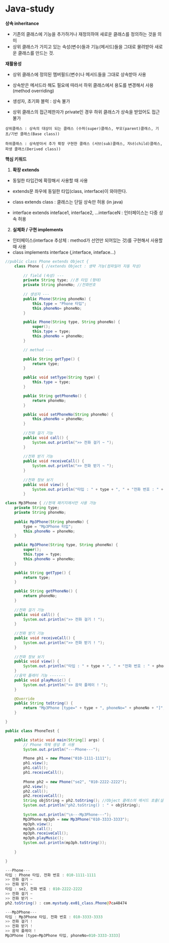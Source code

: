 # Java-study

**상속 inheritance**
- 기존의 클래스에 기능을 추가하거나 재정의하여 새로운 클래스를 정의하는 것을 의미
- 상위 클래스가 가지고 있는 속성(변수)들과 기능(메서드)들을 그대로 물려받아 새로운 클래스를 만드는 것.
   
**재활용성**
- 상위 클래스에 정의된 멤버필드(변수)나 메서드들을 그대로 상속받아 사용
- 상속받은 메서드라 해도 필요에 따라서 하위 클래스에서 용도를 변경해서 사용(method overriding)   
   
- 생성자, 초기화 블럭 : 상속 불가
- 상위 클래스의 접근제한자가 private인 경우 하위 클래스가 상속을 받았어도 접근 불가   
   
`
상위클래스 : 상속의 대상이 되는 클래스 (수퍼(super)클래스, 부모(parent)클래스, 기초/기반 클래스(Base class))
`
   
`
하위클래스 : 상속받아서 추가 확장 구현한 클래스 (서브(sub)클래스, 자녀(child)클래스, 파생 클래스(Derived class))   
`
   

**핵심 키워드**

1. **확장 extends**
- 동일한 타입간에 확장해서 사용할 때 사용
- extends문 좌우에 동일한 타입(class, interface)이 와야한다.
   
- class extends class : 클래스는 단일 상속만 허용 (in java)
- interface extends inteface1, interface2, ...interfaceN : 인터페이스는 다중 상속 허용
   
   
   
2. **실체화 / 구현 implements**
- 인터페이스(interface 추상체 : method가 선언만 되어있는 것)를 구현해서 사용할 때 사용 
- class implements interface (,interface, inteface...)

```java
//public class Phone extends Object {
	class Phone { //extends Object : 생략 가능(컴파일러 자동 작성)
	
		// field (속성) ---
		private String type; //폰 타입 (형태)
		private String phoneNo; //전화번호
		
		// 생성자 ---
		public Phone(String phoneNo) {
			this.type = "Phone 타입";
			this.phoneNo= phoneNo;
		}

		public Phone(String type, String phoneNo) {
			super();
			this.type = type;
			this.phoneNo = phoneNo;
		}

		// method ---

		public String getType() {
			return type;
		}

		public void setType(String type) {
			this.type = type;
		}

		public String getPhoneNo() {
			return phoneNo;
		}

		public void setPhoneNo(String phoneNo) {
			this.phoneNo = phoneNo;
		}
		
		//전화 걸기 기능
		public void call() {
			System.out.println(">> 전화 걸기 ~ ");
		}
		
		//전화 받기 기능
		public void receiveCall() {
			System.out.println(">> 전화 받기 ~ ");
		}
		
		//전화 정보 보기
		public void view() {
			System.out.println("타입 : " + type + ", " + "전화 번호 : " + phoneNo);
		}
```
```java
class Mp3Phone { //현재 패키지에서만 사용 가능
	private String type;
	private String phoneNo;
	
	public Mp3Phone(String phoneNo) {
		type = "Mp3Phone 타입";
		this.phoneNo = phoneNo;
	}

	public Mp3Phone(String type, String phoneNo) {
		super();
		this.type = type;
		this.phoneNo = phoneNo;
	}

	public String getType() {
		return type;
	}

	public String getPhoneNo() {
		return phoneNo;
	}
	
	//전화 걸기 기능
	public void call() {
		System.out.println(">> 전화 걸기 ! ");
	}
			
	//전화 받기 기능
	public void receiveCall() {
		System.out.println(">> 전화 받기 ! ");
	}
			
	//전화 정보 보기
	public void view() {
		System.out.println("타입 : " + type + ", " + "전화 번호 : " + phoneNo);
	}
	//음악 플레이 기능 -------
	public void playMusic() {
		System.out.println(">> 음악 플레이 ! ");
	}

	@Override
	public String toString() {
		return "Mp3Phone [type=" + type + ", phoneNo=" + phoneNo + "]";
	}

}

```
```java
public class PhoneTest {

	public static void main(String[] args) {
		// Phone 객체 생성 후 사용 
		System.out.println("---Phone---");

		Phone ph1 = new Phone("010-1111-1111");
		ph1.view();
		ph1.call();
		ph1.receiveCall();
		
		Phone ph2 = new Phone("se2", "010-2222-2222");
		ph2.view();
		ph2.call();
		ph2.receiveCall();
		String objString = ph2.toString(); //Object 클래스의 메서드 호출(실행)
		System.out.println("ph2.toString() : " + objString);
		
		System.out.println("\n---Mp3Phone---");
		Mp3Phone mp3ph = new Mp3Phone("010-3333-3333");
		mp3ph.view();
		mp3ph.call();
		mp3ph.receiveCall();
		mp3ph.playMusic();
		System.out.println(mp3ph.toString());
		
	}

}

```
```java
---Phone---
타입 : Phone 타입, 전화 번호 : 010-1111-1111
>> 전화 걸기 ~ 
>> 전화 받기 ~ 
타입 : se2, 전화 번호 : 010-2222-2222
>> 전화 걸기 ~ 
>> 전화 받기 ~ 
ph2.toString() : com.mystudy.ex01_class.Phone@7ca48474

---Mp3Phone---
타입 : Mp3Phone 타입, 전화 번호 : 010-3333-3333
>> 전화 걸기 ! 
>> 전화 받기 ! 
>> 음악 플레이 ! 
Mp3Phone [type=Mp3Phone 타입, phoneNo=010-3333-3333]
```





















